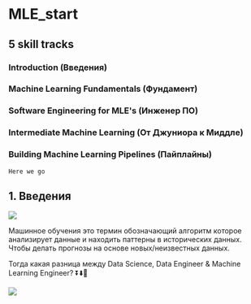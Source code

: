 # MLE_start

## 5 skill tracks 

### Introduction (Введения)

### Machine Learning Fundamentals (Фундамент)

### Software Engineering for MLE's (Инженер ПО)

### Intermediate Machine Learning (От Джуниора к Миддле)

### Building Machine Learning Pipelines (Пайплайны)

``` Here we go ```

## 1. Введения

<img src="images/Screenshot_106.png">

Машинное обучения это термин обозначающий алгоритм которое анализирует данные и находить паттерны в исторических данных. Чтобы делать прогнозы на основе новых/неизвестных данных.

Тогда какая разница между Data Science, Data Engineer & Machine Learning Engineer? ⏬⬇️🔽

<img src="images/Screenshot_107.png">
